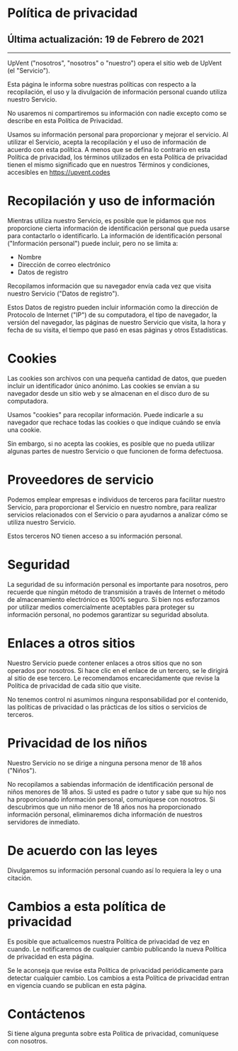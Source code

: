 # Política de privacidad

## Última actualización: 19 de Febrero de 2021

---

UpVent ("nosotros", "nosotros" o "nuestro") opera el sitio web de UpVent
(el "Servicio").

Esta página le informa sobre nuestras políticas con respecto a la recopilación,
el uso y la divulgación de información personal cuando utiliza nuestro Servicio.


No usaremos ni compartiremos su información con nadie excepto como se describe
en esta Política de Privacidad.

Usamos su información personal para proporcionar y mejorar el servicio.
Al utilizar el Servicio, acepta la recopilación y el uso de información de
acuerdo con esta política. A menos que se defina lo contrario en esta Política
de privacidad, los términos utilizados en esta Política de privacidad tienen el
mismo significado que en nuestros Términos y condiciones,
accesibles en https://upvent.codes


# Recopilación y uso de información

Mientras utiliza nuestro Servicio, es posible que le pidamos que nos proporcione
cierta información de identificación personal que pueda usarse para contactarlo
o identificarlo. La información de identificación personal
("Información personal") puede incluir, pero no se limita a:

- Nombre
- Dirección de correo electrónico
- Datos de registro

Recopilamos información que su navegador envía cada vez que visita nuestro
Servicio ("Datos de registro").

Estos Datos de registro pueden incluir información como la dirección de
Protocolo de Internet ("IP") de su computadora, el tipo de navegador, la versión
del navegador, las páginas de nuestro Servicio que visita, la hora y fecha de su
visita, el tiempo que pasó en esas páginas y otros Estadísticas.


# Cookies

Las cookies son archivos con una pequeña cantidad de datos, que pueden incluir 
un identificador único anónimo. Las cookies se envían a su navegador desde un
sitio web y se almacenan en el disco duro de su computadora.

Usamos "cookies" para recopilar información. Puede indicarle a su navegador que
rechace todas las cookies o que indique cuándo se envía una cookie. 

Sin embargo, si no acepta las cookies, es posible que no pueda utilizar algunas
partes de nuestro Servicio o que funcionen de forma defectuosa.

# Proveedores de servicio

Podemos emplear empresas e individuos de terceros para facilitar nuestro
Servicio, para proporcionar el Servicio en nuestro nombre, para realizar
servicios relacionados con el Servicio o para ayudarnos a analizar cómo se
utiliza nuestro Servicio.

Estos terceros NO tienen acceso a su información personal.

# Seguridad
La seguridad de su información personal es importante para nosotros, pero
recuerde que ningún método de transmisión a través de Internet o método de
almacenamiento electrónico es 100% seguro. Si bien nos esforzamos por utilizar
medios comercialmente aceptables para proteger su información personal,
no podemos garantizar su seguridad absoluta.

# Enlaces a otros sitios
Nuestro Servicio puede contener enlaces a otros sitios que no son operados por
nosotros. Si hace clic en el enlace de un tercero, se le dirigirá al sitio de
ese tercero. Le recomendamos encarecidamente que revise la Política de
privacidad de cada sitio que visite.

No tenemos control ni asumimos ninguna responsabilidad por el contenido,
las políticas de privacidad o las prácticas de los sitios o servicios de terceros.

# Privacidad de los niños
Nuestro Servicio no se dirige a ninguna persona menor de 18 años ("Niños").

No recopilamos a sabiendas información de identificación personal de niños
menores de 18 años. Si usted es padre o tutor y sabe que su hijo nos ha
proporcionado información personal, comuníquese con nosotros. Si descubrimos
que un niño menor de 18 años nos ha proporcionado información personal,
eliminaremos dicha información de nuestros servidores de inmediato.

# De acuerdo con las leyes
Divulgaremos su información personal cuando así lo requiera la ley o una citación.

# Cambios a esta política de privacidad
Es posible que actualicemos nuestra Política de privacidad de vez en cuando.
Le notificaremos de cualquier cambio publicando la nueva Política de privacidad
en esta página.

Se le aconseja que revise esta Política de privacidad periódicamente para
detectar cualquier cambio. Los cambios a esta Política de privacidad entran
en vigencia cuando se publican en esta página.

# Contáctenos
Si tiene alguna pregunta sobre esta Política de privacidad, comuníquese con
nosotros.
